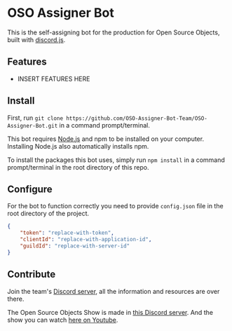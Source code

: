 # OSO Assigner Bot
This is the self-assigning bot for the production for Open Source Objects, built with [discord.js](https://discord.js.org/).

## Features
* INSERT FEATURES HERE

## Install
First, run `git clone https://github.com/OSO-Assigner-Bot-Team/OSO-Assigner-Bot.git` in a command prompt/terminal.

This bot requires [Node.js](https://nodejs.org) and npm to be installed on your computer. Installing Node.js also automatically installs npm.

To install the packages this bot uses, simply run `npm install` in a command prompt/terminal in the root directory of this repo.

## Configure

For the bot to function correctly you need to provide `config.json` file in the root directory of the project. 

```json
{
	"token": "replace-with-token",
	"clientId": "replace-with-application-id",
	"guildId": "replace-with-server-id"
}
```


## Contribute
Join the team's [Discord server](https://discord.gg/CXud8wdczn), all the information and resources are over there.

The Open Source Objects Show is made in [this Discord server](https://discord.gg/HR9Fnas9ax). And the show you can watch [here on Youtube](https://www.youtube.com/@OpenSourceObjects).
